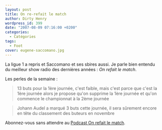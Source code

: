 ```yaml
---
layout: post
title: On re-refait le match
author: Dirty Henry
wordpress_id: 399
date: "2007-08-09 07:16:00 +0200"
categories:
  - Catégories
tags:
  - Foot
cover: eugene-saccomano.jpg
---
```


La ligue 1 a repris et Saccomano et ses sbires aussi. Je parle bien entendu du
meilleur show radio des dernières années : _On refait le match_.

Les perles de la semaine :

> 13 buts pour la 1ère journée, c'est faible, mais c'est parce que c'est la 1ère
> journée alors je propose qu'on supprime la 1ère journée et qu'on commence le
> championnat à la 2ème journée

> Johann Audel a marqué 3 buts cette journée, il sera sûrement encore en tête du
> classement des buteurs en novembre

Abonnez-vous sans attendre au
[Podcast On refait le match](http://www.rtl.fr/emission/on-refait-le-match-avec-eugene-saccomano).

